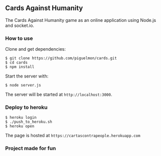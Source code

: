 ## Cards Against Humanity

The Cards Against Humanity game as an online application using Node.js and socket.io.

### How to use

Clone and get dependencies:
```
$ git clone https://github.com/piguelmon/cards.git
$ cd cards
$ npm install
```

Start the server with:
```
$ node server.js
```

The server will be started at `http://localhost:3000`.

### Deploy to heroku

```
$ heroku login
$ ./push_to_heroku.sh
$ heroku open
```

The page is hosted at `https://cartascontrapeople.herokuapp.com`

### Project made for fun

